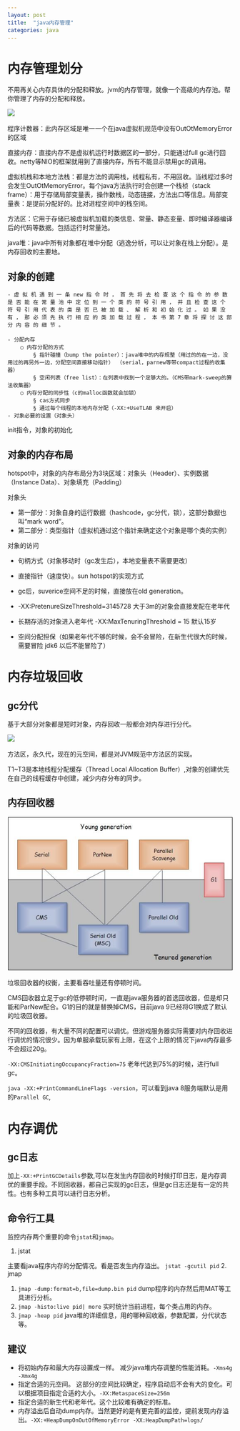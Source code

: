 ```yaml
---
layout: post
title:  "java内存管理"
categories: java
---
```


# 内存管理划分

不用再关心内存具体的分配和释放。jvm的内存管理，就像一个高级的内存池。帮你管理了内存的分配和释放。

![](https://mmbiz.qpic.cn/mmbiz_png/eZzl4LXykQxribnTCbHDOxffJcwq1GoOC19nbGesq5zWy8TtzqK35U24MltmfXicicD33Z1zaRpoPGphqyjQiaKiaug/640?wx_fmt=png&wxfrom=5&wx_lazy=1&wx_co=1)

程序计数器：此内存区域是唯一一个在java虚拟机规范中没有OutOtMemoryError的区域

直接内存：直接内存不是虚拟机运行时数据区的一部分，只能通过full gc进行回收。netty等NIO的框架就用到了直接内存，所有不能显示禁用gc的调用。

虚拟机栈和本地方法栈：都是方法的调用栈，线程私有，不用回收。当线程过多时会发生OutOtMemoryError。每个java方法执行时会创建一个栈桢（stack frame）：用于存储局部变量表，操作数栈，动态链接，方法出口等信息。局部变量表：是提前分配好的。比对进程空间中的栈空间。

方法区：它用于存储已被虚拟机加载的类信息、常量、静态变量、即时编译器编译后的代码等数据。包括运行时常量池。

java堆：java中所有对象都在堆中分配（逃逸分析，可以让对象在栈上分配）。是内存回收的主要地。

## 对象的创建

	- 虚 拟 机 遇 到 一 条 new 指 令 时 ， 首 先 将 去 检 查 这 个 指 令 的 参 数 是 否 能 在 常 量 池 中 定 位 到 一 个 类 的 符 号 引 用 ， 并 且 检 查 这 个 符 号 引 用 代 表 的 类 是 否 已 被 加 载 、 解 析 和 初 始 化 过 。 如 果 没 有 ， 那 必 须 先 执 行 相 应 的 类 加 载 过 程 ， 本 书 第 7 章 将 探 讨 这 部 分 内 容 的 细 节 。

	- 分配内存
		○ 内存分配的方式
			§ 指针碰撞（bump the pointer）：java堆中的内存规整（用过的的在一边，没用过的再另外一边，分配空间直接移动指针） （serial，parnew等带compact过程的收集器）
			§ 空闲列表（free list）：在列表中找到一个足够大的。（CMS带mark-sweep的算法收集器）
		○ 内存分配的同步性（c的malloc函数就会加锁）
			§ cas方式同步
			§ 通过每个线程的本地内存分配（-XX:+UseTLAB 来开启）
	- 对象必要的设置（对象头）
init指令，对象的初始化

## 对象的内存布局

hotspot中，对象的内存布局分为3块区域：对象头（Header）、实例数据（Instance Data）、对象填充（Padding）

对象头
- 第一部分：对象自身的运行数据（hashcode，gc分代，锁），这部分数据也叫“mark word”。
- 第二部分：类型指针（虚拟机通过这个指针来确定这个对象是哪个类的实例）

对象的访问
- 句柄方式（对象移动时（gc发生后），本地变量表不需要更改）
- 直接指针（速度快）。sun hotspot的实现方式

- gc后，suverice空间不足的时候，直接放在old generation。
- -XX:PretenureSizeThreshold=3145728 大于3m的对象会直接发配在老年代
- 长期存活的对象进入老年代 -XX:MaxTenuringThreshold = 15 默认15岁
- 空间分配担保（如果老年代不够的时候，会不会冒险，在新生代很大的时候，需要冒险 jdk6 以后不能冒险了）


# 内存垃圾回收

## gc分代

基于大部分对象都是短时对象，内存回收一般都会对内存进行分代。



 ![](https://mmbiz.qpic.cn/mmbiz_png/eZzl4LXykQxribnTCbHDOxffJcwq1GoOCQsIZSFaXhLhlI8Ac8ic8ia2Ej7CO6Z47BrNOSC5ZKSWHgcc9lh98ialeg/640?wx_fmt=png&wxfrom=5&wx_lazy=1&wx_co=1)

方法区，永久代，现在的元空间，都是对JVM规范中方法区的实现。

T1~T3是本地线程分配缓存（Thread Local Allocation Buffer）,对象的创建优先在自己的线程缓存中创建，减少内存分布的同步。

## 内存回收器

![](/assets/gc_1.jpg)

垃圾回收器的权衡，主要看吞吐量还有停顿时间。

CMS回收器立足于gc的低停顿时间，一直是java服务器的首选回收器，但是却只能和ParNew配合。G1的目的就是替换掉CMS，目前java 9已经将G1换成了默认的垃圾回收器。

不同的回收器，有大量不同的配置可以调优。但游戏服务器实际需要对内存回收进行调优的情况很少。因为单服承载玩家有上限，在这个上限的情况下java内存最多不会超过20g。

`-XX:CMSInitiatingOccupancyFraction=75` 老年代达到75%的时候，进行full gc。

`java -XX:+PrintCommandLineFlags -version`，可以看到java 8服务端默认是用的`Parallel GC`,

# 内存调优

## gc日志

加上`-XX:+PrintGCDetails`参数,可以在发生内存回收的时候打印日志，是内存调优的重要手段。不同回收器，都自己实现的gc日志，但是gc日志还是有一定的共性。也有多种工具可以进行日志分析。

## 命令行工具
监控内存两个重要的命令`jstat`和`jmap`。
1. jstat

  主要看java程序内存的分配情况。看是否发生内存溢出。
  `jstat -gcutil pid`
2. jmap

  1. `jmap -dump:format=b,file=dump.bin pid` dump程序的内存然后用MAT等工具进行分析。
  2. `jmap -histo:live pid| more` 实时统计当前进程，每个类占用的内存。
  3. `jmap -heap pid` java堆的详细信息，用的哪种回收器，参数配置，分代状态等。



## 建议

- 将初始内存和最大内存设置成一样。 减少java堆内存调整的性能消耗。`-Xms4g -Xmx4g`
- 指定合适的元空间。 这部分的空间比较确定，程序启动后不会有大的变化。可以根据项目指定合适的大小。`-XX:MetaspaceSize=256m`
- 指定合适的新生代和老年代。这个比较难有确定的标准。
- 内存溢出后自动dump内存。当然更好的是有更完善的监控，提前发现内存溢出。`-XX:+HeapDumpOnOutOfMemoryError -XX:HeapDumpPath=logs/`
